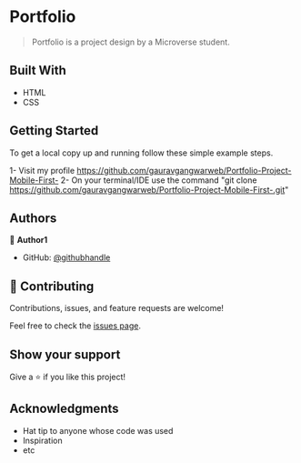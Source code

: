 # Portfolio

> Portfolio is a project design by a Microverse student.


## Built With

- HTML
- CSS


## Getting Started

To get a local copy up and running follow these simple example steps.

1- Visit my profile https://github.com/gauravgangwarweb/Portfolio-Project-Mobile-First-
2- On your terminal/IDE use the command "git clone https://github.com/gauravgangwarweb/Portfolio-Project-Mobile-First-.git"


## Authors

👤 **Author1**

- GitHub: [@githubhandle](https://github.com/gauravgangwarweb)


## 🤝 Contributing

Contributions, issues, and feature requests are welcome!

Feel free to check the [issues page](../../issues/).


## Show your support

Give a ⭐️ if you like this project!


## Acknowledgments

- Hat tip to anyone whose code was used
- Inspiration
- etc